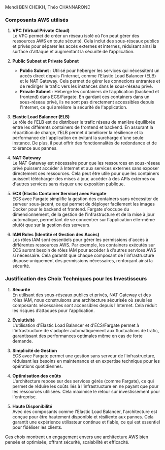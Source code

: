 Mehdi BEN CHEIKH, Théo CHANNAROND


### Composants AWS utilisés

1. **VPC (Virtual Private Cloud)**  
   Le VPC permet de créer un réseau isolé où l’on peut gérer des ressources AWS en toute sécurité. Cela inclut des sous-réseaux publics et privés pour séparer les accès externes et internes, réduisant ainsi la surface d'attaque et augmentant la sécurité de l’application.

2. **Public Subnet et Private Subnet**  
   - **Public Subnet** : Utilisé pour héberger les services qui nécessitent un accès direct depuis l'Internet, comme l'Elastic Load Balancer (ELB) et le NAT Gateway. Cela permet de gérer les connexions entrantes et de rediriger le trafic vers les instances dans le sous-réseau privé.
   - **Private Subnet** : Héberge les containers de l’application (backend et frontend) dans ECS/Fargate. En gardant ces containers dans un sous-réseau privé, ils ne sont pas directement accessibles depuis l'Internet, ce qui améliore la sécurité de l'application.

3. **Elastic Load Balancer (ELB)**  
   Le rôle de l'ELB est de distribuer le trafic réseau de manière équilibrée entre les différents containers de frontend et backend. En assurant la répartition de charge, l'ELB permet d'améliorer la résilience et la performance de l'application en évitant la surcharge d'une seule instance. De plus, il peut offrir des fonctionnalités de redondance et de tolérance aux pannes.

4. **NAT Gateway**  
   Le NAT Gateway est nécessaire pour que les ressources en sous-réseau privé puissent accéder à Internet et aux services externes sans exposer directement ces ressources. Cela peut être utile pour que les containers puissent télécharger des mises à jour, accéder à des APIs externes ou d'autres services sans risquer une exposition publique.

5. **ECS (Elastic Container Service) avec Fargate**  
   ECS avec Fargate simplifie la gestion des containers sans nécessiter de serveur sous-jacent, ce qui permet de déployer facilement les images Docker pour le backend et frontend. Fargate s'occupe du dimensionnement, de la gestion de l'infrastructure et de la mise à jour automatique, permettant de se concentrer sur l'application elle-même plutôt que sur la gestion des serveurs.

6. **IAM Roles (Identité et Gestion des Accès)**  
   Les rôles IAM sont essentiels pour gérer les permissions d'accès à différentes ressources AWS. Par exemple, les containers exécutés sur ECS auront besoin de rôles IAM pour accéder à d'autres services AWS si nécessaire. Cela garantit que chaque composant de l'infrastructure dispose uniquement des permissions nécessaires, renforçant ainsi la sécurité.






### Justification des Choix Techniques pour les Investisseurs

1. **Sécurité**  
   En utilisant des sous-réseaux publics et privés, NAT Gateway et des rôles IAM, nous construisons une architecture sécurisée où seuls les composants nécessaires sont accessibles depuis l'Internet. Cela réduit les risques d’attaques pour l'application.

2. **Évolutivité**  
   L'utilisation d'Elastic Load Balancer et d'ECS/Fargate permet à l'infrastructure de s'adapter automatiquement aux fluctuations de trafic, garantissant des performances optimales même en cas de forte demande.

3. **Simplicité de Gestion**  
   ECS avec Fargate permet une gestion sans serveur de l'infrastructure, réduisant les besoins en maintenance et en expertise technique pour les opérations quotidiennes.

4. **Optimisation des coûts**  
   L'architecture repose sur des services gérés (comme Fargate), ce qui permet de réduire les coûts liés à l'infrastructure en ne payant que pour les ressources utilisées. Cela maximise le retour sur investissement pour l'entreprise.

5. **Haute Disponibilité**  
   Avec des composants comme l'Elastic Load Balancer, l'architecture est conçue pour être hautement disponible et résiliente aux pannes. Cela garantit une expérience utilisateur continue et fiable, ce qui est essentiel pour fidéliser les clients.

Ces choix montrent un engagement envers une architecture AWS bien pensée et optimisée, offrant sécurité, scalabilité et efficacité.
